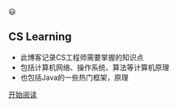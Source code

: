 <!-- _coverpage.md -->

😃
<!-- <img width="220px" src="https://github.com/floatLig/JavaLearning/blob/master/docs/_img/logo.jpg"> -->

## CS Learning

<!-- > A magical documentation site generator. -->
<!-- > Now choose, so love. -->

- 此博客记录CS工程师需要掌握的知识点
- 包括计算机网络、操作系统、算法等计算机原理
- 也包括Java的一些热门框架，原理

<!-- Link -->
<!-- [GitHub](https://github.com/floatLig/JavaLearning) -->
[开始阅读](/README.md)

<!-- background image -->
<!-- ![](_media/bg.png) -->

<!-- background color -->
<!-- ![color](#f0f0f0) -->